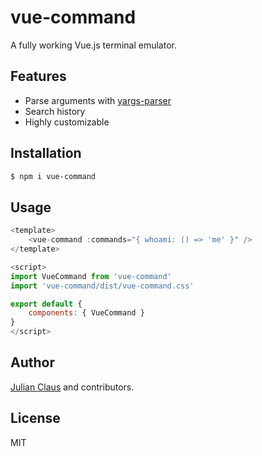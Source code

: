 # vue-command

A fully working Vue.js terminal emulator.

## Features

- Parse arguments with [yargs-parser](https://www.npmjs.com/package/yargs-parser)
- Search history
- Highly customizable

## Installation

```bash
$ npm i vue-command
```

## Usage

```js
<template>
    <vue-command :commands="{ whoami: () => 'me' }" />
</template>

<script>
import VueCommand from 'vue-command'
import 'vue-command/dist/vue-command.css'

export default {
    components: { VueCommand }
}
</script>
```

## Author

[Julian Claus](https://www.julian-claus.de) and contributors.

## License

MIT
